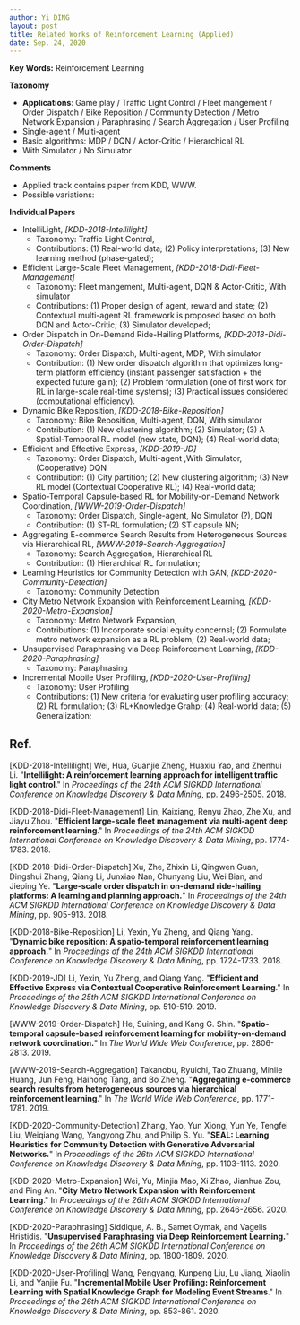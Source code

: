 ```yaml
---
author: Yi DING
layout: post
title: Related Works of Reinforcement Learning (Applied)
date: Sep. 24, 2020
---
```


**Key Words:** Reinforcement Learning

**Taxonomy**

* **Applications**: Game play / Traffic Light Control / Fleet mangement / Order Dispatch / Bike Reposition / Community Detection / Metro Network Expansion / Paraphrasing / Search Aggregation / User Profiling
* Single-agent / Multi-agent
* Basic algorithms: MDP / DQN / Actor-Critic / Hierarchical RL
* With Simulator / No Simulator

**Comments**

* Applied track contains paper from KDD, WWW.
* Possible variations:

**Individual Papers**

* IntelliLight, *[KDD-2018-Intellilight]*
  * Taxonomy: Traffic Light Control, 
  * Contributions: (1) Real-world data; (2) Policy interpretations; (3) New learning method (phase-gated);
* Efficient Large-Scale Fleet Management, *[KDD-2018-Didi-Fleet-Management]*
  * Taxonomy: Fleet mangement, Multi-agent, DQN & Actor-Critic, With simulator
  * Contributions: (1) Proper design of agent, reward and state; (2) Contextual multi-agent RL framework is proposed based on both DQN and Actor-Critic; (3) Simulator developed; 
* Order Dispatch in On-Demand Ride-Hailing Platforms, *[KDD-2018-Didi-Order-Dispatch]*
  * Taxonomy: Order Dispatch, Multi-agent, MDP, With simulator
  * Contribution: (1) New order dispatch algorithm that optimizes long-term platform efficiency (instant passenger satisfaction + the expected future gain); (2) Problem formulation (one of first work for RL in large-scale real-time systems); (3) Practical issues considered (computational efficiency).
* Dynamic Bike Reposition, *[KDD-2018-Bike-Reposition]*
  * Taxonomy: Bike Reposition, Multi-agent, DQN, With simulator
  * Contribution: (1) New clustering algorithm; (2) Simulator; (3) A Spatial-Temporal RL model (new state, DQN); (4) Real-world data;
* Efficient and Effective Express, *[KDD-2019-JD]*
  * Taxonomy: Order Dispatch, Multi-agent ,With Simulator, (Cooperative) DQN
  * Contribution: (1) City partition; (2) New clustering algorithm; (3) New RL model (Contextual Cooperative RL); (4) Real-world data;
* Spatio-Temporal Capsule-based RL for Mobility-on-Demand Network Coordination, *[WWW-2019-Order-Dispatch]*
  * Taxonomy: Order Dispatch, Single-agent, No Simulator (?), DQN
  * Contribution: (1) ST-RL formulation; (2) ST capsule NN;
* Aggregating E-commerce Search Results from Heterogeneous Sources via Hierarchical RL, *[WWW-2019-Search-Aggregation]*
  * Taxonomy: Search Aggregation, Hierarchical RL
  * Contribution: (1) Hierarchical RL formulation; 
* Learning Heuristics for Community Detection with GAN, *[KDD-2020-Community-Detection]*
  * Taxonomy: Community Detection
* City Metro Network Expansion with Reinforcement Learning, *[KDD-2020-Metro-Expansion]*
  * Taxonomy: Metro Network Expansion, 
  * Contributions: (1) Incorporate social equity concernsl; (2) Formulate metro network expansion as a RL problem; (2) Real-world data;
* Unsupervised Paraphrasing via Deep Reinforcement Learning, *[KDD-2020-Paraphrasing]*
  * Taxonomy: Paraphrasing
* Incremental Mobile User Profiling, *[KDD-2020-User-Profiling]*
  * Taxonomy: User Profiling
  * Contributions: (1) New criteria for evaluating user profiling accuracy; (2) RL formulation; (3) RL+Knowledge Grahp; (4) Real-world data; (5) Generalization;

## Ref.

[KDD-2018-Intellilight] Wei, Hua, Guanjie Zheng, Huaxiu Yao, and Zhenhui Li. "**Intellilight: A reinforcement learning approach for intelligent traffic light control**." In *Proceedings of the 24th ACM SIGKDD International Conference on Knowledge Discovery & Data Mining*, pp. 2496-2505. 2018.

[KDD-2018-Didi-Fleet-Management] Lin, Kaixiang, Renyu Zhao, Zhe Xu, and Jiayu Zhou. "**Efficient large-scale fleet management via multi-agent deep reinforcement learning**." In *Proceedings of the 24th ACM SIGKDD International Conference on Knowledge Discovery & Data Mining*, pp. 1774-1783. 2018.

[KDD-2018-Didi-Order-Dispatch] Xu, Zhe, Zhixin Li, Qingwen Guan, Dingshui Zhang, Qiang Li, Junxiao Nan, Chunyang Liu, Wei Bian, and Jieping Ye. "**Large-scale order dispatch in on-demand ride-hailing platforms: A learning and planning approach.**" In *Proceedings of the 24th ACM SIGKDD International Conference on Knowledge Discovery & Data Mining*, pp. 905-913. 2018.

[KDD-2018-Bike-Reposition] Li, Yexin, Yu Zheng, and Qiang Yang. "**Dynamic bike reposition: A spatio-temporal reinforcement learning approach.**" In *Proceedings of the 24th ACM SIGKDD International Conference on Knowledge Discovery & Data Mining*, pp. 1724-1733. 2018.

[KDD-2019-JD] Li, Yexin, Yu Zheng, and Qiang Yang. "**Efficient and Effective Express via Contextual Cooperative Reinforcement Learning**." In *Proceedings of the 25th ACM SIGKDD International Conference on Knowledge Discovery & Data Mining*, pp. 510-519. 2019.

[WWW-2019-Order-Dispatch] He, Suining, and Kang G. Shin. "**Spatio-temporal capsule-based reinforcement learning for mobility-on-demand network coordination.**" In *The World Wide Web Conference*, pp. 2806-2813. 2019.

[WWW-2019-Search-Aggregation] Takanobu, Ryuichi, Tao Zhuang, Minlie Huang, Jun Feng, Haihong Tang, and Bo Zheng. "**Aggregating e-commerce search results from heterogeneous sources via hierarchical reinforcement learning**." In *The World Wide Web Conference*, pp. 1771-1781. 2019.

[KDD-2020-Community-Detection] Zhang, Yao, Yun Xiong, Yun Ye, Tengfei Liu, Weiqiang Wang, Yangyong Zhu, and Philip S. Yu. "**SEAL: Learning Heuristics for Community Detection with Generative Adversarial Networks.**" In *Proceedings of the 26th ACM SIGKDD International Conference on Knowledge Discovery & Data Mining*, pp. 1103-1113. 2020.

[KDD-2020-Metro-Expansion] Wei, Yu, Minjia Mao, Xi Zhao, Jianhua Zou, and Ping An. "**City Metro Network Expansion with Reinforcement Learning**." In *Proceedings of the 26th ACM SIGKDD International Conference on Knowledge Discovery & Data Mining*, pp. 2646-2656. 2020.

[KDD-2020-Paraphrasing] Siddique, A. B., Samet Oymak, and Vagelis Hristidis. "**Unsupervised Paraphrasing via Deep Reinforcement Learning.**" In *Proceedings of the 26th ACM SIGKDD International Conference on Knowledge Discovery & Data Mining*, pp. 1800-1809. 2020.

[KDD-2020-User-Profiling] Wang, Pengyang, Kunpeng Liu, Lu Jiang, Xiaolin Li, and Yanjie Fu. "**Incremental Mobile User Profiling: Reinforcement Learning with Spatial Knowledge Graph for Modeling Event Streams**." In *Proceedings of the 26th ACM SIGKDD International Conference on Knowledge Discovery & Data Mining*, pp. 853-861. 2020.